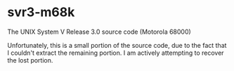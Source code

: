 # svr3-m68k
The UNIX System V Release 3.0 source code (Motorola 68000)

Unfortunately, this is a small portion of the source code, due to the fact that I couldn't extract the remaining portion. I am actively attempting to recover the lost portion.
